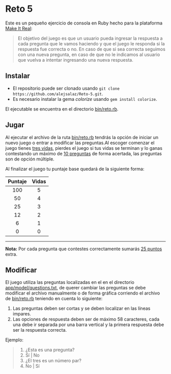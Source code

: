 # Reto 5

Este es un pequeño ejercicio de consola en Ruby hecho para la plataforma [Make It Real](https://www.makeitreal.camp/subjects/ruby/projects/3):

> El objetivo del juego es que un usuario pueda ingresar la respuesta a cada pregunta que le vamos haciendo y que el juego le responda si la respuesta fue correcta o no. En caso de que si sea correcta seguimos con una nueva pregunta, en caso de que no le indicamos al usuario que vuelva a intentar ingresando una nueva respuesta.

## Instalar

* El repositorio puede ser clonado usando `git clone https://github.com/alejsalaz/Reto-5.git`.
* Es necesario instalar la gema _colorize_ usando `gem install colorize`.

El ejecutable se encuentra en el  directorio [bin/reto.rb](bin/reto.rb).

## Jugar

Al ejecutar el archivo de la ruta [bin/reto.rb](bin/reto.rb) tendrás la opción de iniciar un nuevo juego o entrar a modificar las preguntas.Al escoger comenzar el juego tienes <u>tres vidas</u>, pierdes el juego si tus vidas se terminan y lo ganas contestando un máximo de <u>10 preguntas</u> de forma acertada, las preguntas son de opción múltiple.

Al finalizar el juego tu puntaje base quedará de la siguiente forma:

| **Puntaje** | **Vidas** |
|:-----------:|:---------:|
| 100         | 5         |
| 50          | 4         |
| 25          | 3         |
| 12          | 2         |
| 6           | 1         |
| 0           | 0         |

---

**Nota:** Por cada pregunta que contestes correctamente sumarás <u>25 puntos</u> extra.

## Modificar

El juego utiliza las preguntas localizadas en el en el  directorio [app/model/questions.txt](app/model/questions.txt), de querer cambiar las preguntas se debe modificar el archivo manualmente o de forma gráfica corriendo el archivo de [bin/reto.rb](bin/reto.rb) teniendo en cuenta lo siguiente:

1. Las preguntas deben ser cortas y se deben localizar en las líneas impares.
2. Las opciones de respuesta deben ser de máximo 58 caracteres, cada una debe ir separada por una barra vertical y la primera respuesta debe ser la respuesta correcta.

Ejemplo:

> 1. ¿Esta es una pregunta?
> 2. Sí | No
> 3. ¿El tres es un número par?
> 4. No | Sí
